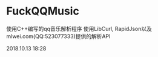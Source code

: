 # FuckQQMusic

使用C++编写的qq音乐解析程序
使用LibCurl, RapidJson以及mlwei.com(QQ:523077333)提供的解析API



2018.10.13 18:28
